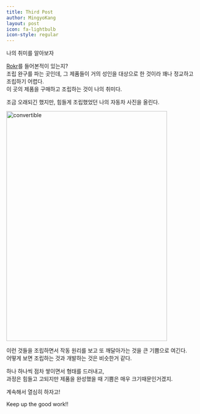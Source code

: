 ```yaml
---
title: Third Post
author: MingyoKang
layout: post
icon: fa-lightbulb
icon-style: regular
---
```

나의 취미를 알아보자

<a href= "https://www.facebook.com/rokrofficial">Rokr</a>를 들어본적이 있는지?<br>
조립 완구를 파는 곳인데, 그 제품들이 거의 성인을 대상으로 한 것이라 꽤나 정교하고 조립하기 어렵다.<br>
이 곳의 제품을 구매하고 조립하는 것이 나의 취미다.

조금 오래되긴 했지만, 힘들게 조립했었던 나의 자동차 사진을 올린다.

<span class="image left"><img src="{{ 'assets/images/convertible.jpg' | relative_url }}" alt="convertible" width = "420px" height = "600px"/></span>

이런 것들을 조립하면서 작동 원리를 보고 또 깨달아가는 것을 큰 기쁨으로 여긴다.<br>
어떻게 보면 조립하는 것과 개발하는 것은 비슷한거 같다.<br>

하나 하나씩 점차 쌓이면서 형태를 드러내고,<br>
과정은 힘들고 고되지만 제품을 완성했을 때 기쁨은 매우 크기때문인거겠지.<br>

계속해서 열심히 하자고!<br>

Keep up the good work!!
